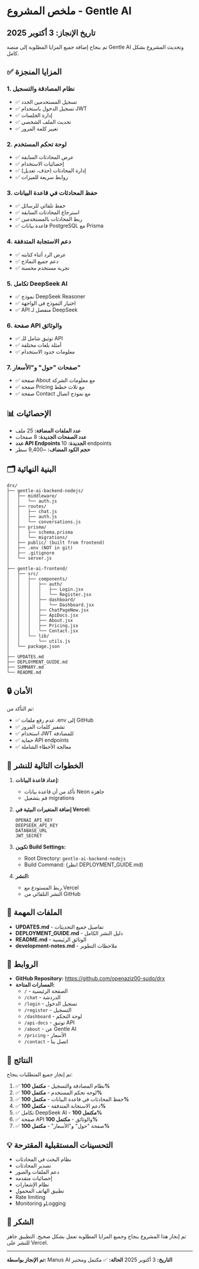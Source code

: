 # ملخص المشروع - Gentle AI

## تاريخ الإنجاز: 3 أكتوبر 2025

تم بنجاح إضافة جميع المزايا المطلوبة إلى منصة Gentle AI وتحديث المشروع بشكل كامل.

## ✅ المزايا المنجزة

### 1. نظام المصادقة والتسجيل
- ✅ تسجيل المستخدمين الجدد
- ✅ تسجيل الدخول باستخدام JWT
- ✅ إدارة الجلسات
- ✅ تحديث الملف الشخصي
- ✅ تغيير كلمة المرور

### 2. لوحة تحكم المستخدم
- ✅ عرض المحادثات السابقة
- ✅ إحصائيات الاستخدام
- ✅ إدارة المحادثات (حذف، تعديل)
- ✅ روابط سريعة للميزات

### 3. حفظ المحادثات في قاعدة البيانات
- ✅ حفظ تلقائي للرسائل
- ✅ استرجاع المحادثات السابقة
- ✅ ربط المحادثات بالمستخدمين
- ✅ قاعدة بيانات PostgreSQL مع Prisma

### 4. دعم الاستجابة المتدفقة
- ✅ عرض الرد أثناء كتابته
- ✅ دعم جميع النماذج
- ✅ تجربة مستخدم محسنة

### 5. تكامل DeepSeek AI
- ✅ نموذج DeepSeek Reasoner
- ✅ اختيار النموذج في الواجهة
- ✅ API منفصل لـ DeepSeek

### 6. صفحة API والوثائق
- ✅ توثيق شامل للـ API
- ✅ أمثلة بلغات مختلفة
- ✅ معلومات حدود الاستخدام

### 7. صفحات "حول" و"الأسعار"
- ✅ صفحة About مع معلومات الشركة
- ✅ صفحة Pricing مع ثلاث خطط
- ✅ صفحة Contact مع نموذج اتصال

## 📊 الإحصائيات

- **عدد الملفات المضافة:** 25 ملف
- **عدد الصفحات الجديدة:** 8 صفحات
- **عدد API Endpoints الجديدة:** 10 endpoints
- **حجم الكود المضاف:** ~9,400 سطر

## 🗂️ البنية النهائية

```
drx/
├── gentle-ai-backend-nodejs/
│   ├── middleware/
│   │   └── auth.js
│   ├── routes/
│   │   ├── chat.js
│   │   ├── auth.js
│   │   └── conversations.js
│   ├── prisma/
│   │   ├── schema.prisma
│   │   └── migrations/
│   ├── public/ (built from frontend)
│   ├── .env (NOT in git)
│   ├── .gitignore
│   └── server.js
│
├── gentle-ai-frontend/
│   ├── src/
│   │   ├── components/
│   │   │   ├── auth/
│   │   │   │   ├── Login.jsx
│   │   │   │   └── Register.jsx
│   │   │   ├── dashboard/
│   │   │   │   └── Dashboard.jsx
│   │   │   ├── ChatPageNew.jsx
│   │   │   ├── ApiDocs.jsx
│   │   │   ├── About.jsx
│   │   │   ├── Pricing.jsx
│   │   │   └── Contact.jsx
│   │   └── lib/
│   │       └── utils.js
│   └── package.json
│
├── UPDATES.md
├── DEPLOYMENT_GUIDE.md
├── SUMMARY.md
└── README.md
```

## 🔒 الأمان

تم التأكد من:
- ✅ عدم رفع ملفات .env إلى GitHub
- ✅ تشفير كلمات المرور
- ✅ استخدام JWT للمصادقة
- ✅ حماية API endpoints
- ✅ معالجة الأخطاء الشاملة

## 🚀 الخطوات التالية للنشر

1. **إعداد قاعدة البيانات:**
   - تأكد من أن قاعدة بيانات Neon جاهزة
   - قم بتشغيل migrations

2. **إضافة المتغيرات البيئية في Vercel:**
   ```
   OPENAI_API_KEY
   DEEPSEEK_API_KEY
   DATABASE_URL
   JWT_SECRET
   ```

3. **تكوين Build Settings:**
   - Root Directory: `gentle-ai-backend-nodejs`
   - Build Command: (انظر DEPLOYMENT_GUIDE.md)

4. **النشر:**
   - ربط المستودع مع Vercel
   - النشر التلقائي من GitHub

## 📝 الملفات المهمة

- **UPDATES.md** - تفاصيل جميع التحديثات
- **DEPLOYMENT_GUIDE.md** - دليل النشر الكامل
- **README.md** - الوثائق الرئيسية
- **development-notes.md** - ملاحظات التطوير

## 🔗 الروابط

- **GitHub Repository:** https://github.com/openaziz00-sudo/drx
- **المسارات المتاحة:**
  - `/` - الصفحة الرئيسية
  - `/chat` - الدردشة
  - `/login` - تسجيل الدخول
  - `/register` - التسجيل
  - `/dashboard` - لوحة التحكم
  - `/api-docs` - توثيق API
  - `/about` - عن Gentle AI
  - `/pricing` - الأسعار
  - `/contact` - اتصل بنا

## 🎯 النتائج

تم إنجاز جميع المتطلبات بنجاح:

1. ✅ نظام المصادقة والتسجيل - **مكتمل 100%**
2. ✅ لوحة تحكم المستخدم - **مكتمل 100%**
3. ✅ حفظ المحادثات في قاعدة البيانات - **مكتمل 100%**
4. ✅ دعم الاستجابة المتدفقة - **مكتمل 100%**
5. ✅ تكامل DeepSeek AI - **مكتمل 100%**
6. ✅ صفحة API والوثائق - **مكتمل 100%**
7. ✅ صفحة "حول" و"الأسعار" - **مكتمل 100%**

## 💡 التحسينات المستقبلية المقترحة

- نظام البحث في المحادثات
- تصدير المحادثات
- دعم الملفات والصور
- إحصائيات متقدمة
- نظام الإشعارات
- تطبيق الهاتف المحمول
- Rate limiting
- Monitoring وLogging

## 🙏 الشكر

تم إنجاز هذا المشروع بنجاح وجميع المزايا المطلوبة تعمل بشكل صحيح. التطبيق جاهز للنشر على Vercel.

---

**تم الإنجاز بواسطة:** Manus AI
**التاريخ:** 3 أكتوبر 2025
**الحالة:** ✅ مكتمل ومختبر
